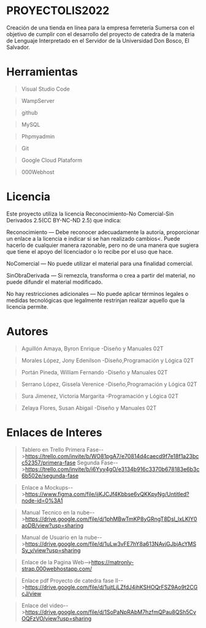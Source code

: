# PROYECTOLIS2022
Creación de una tienda en línea para la empresa ferretería Sumersa con el objetivo de cumplir con el desarrollo del proyecto de catedra de la materia de Lenguaje Interpretado en el Servidor de la Universidad Don Bosco, El Salvador. 

# Herramientas
>Visual Studio Code

>WampServer

>github

>MySQL 

>Phpmyadmin

>Git

>Google Cloud Plataform

>000Webhost

# Licencia
Este proyecto utiliza la licencia Reconocimiento-No Comercial-Sin Derivados 2.5(CC BY-NC-ND 2.5) que indica:

Reconocimiento — Debe reconocer adecuadamente la autoría, proporcionar un enlace a la licencia e indicar si se han realizado cambios<. Puede hacerlo de cualquier manera razonable, pero no de una manera que sugiera que tiene el apoyo del licenciador o lo recibe por el uso que hace.

NoComercial — No puede utilizar el material para una finalidad comercial.

SinObraDerivada — Si remezcla, transforma o crea a partir del material, no puede difundir el material modificado.

No hay restricciones adicionales — No puede aplicar términos legales o medidas tecnológicas que legalmente restrinjan realizar aquello que la licencia permite.

# Autores
>Aguillón Amaya, Byron Enrique -Diseño y Manuales 02T

>Morales López, Jony Edenilson -Diseño,Programación y Lógica 02T

>Portán Pineda, William Fernando -Diseño y Manuales 02T

>Serrano López, Gissela Verenice -Diseño,Programación y Lógica 02T

>Sura Jimenez, Victoria Margarita -Programación y Lógica 02T

>Zelaya Flores, Susan Abigail -Diseño y Manuales 02T

# Enlaces de Interes 
>Tablero en Trello
>Primera Fase-->https://trello.com/invite/b/WO81pgA7/e70814d4caecd9f7e18f1a23bcc52357/primera-fase
>Segunda Fase-->https://trello.com/invite/b/i6Yyy4gO/e3134b916c3370b678183e6b3c6b502e/segunda-fase

>Enlace a Mockups-->https://www.figma.com/file/ijKJCJf4Kbbse6vQKKpyNg/Untitled?node-id=0%3A1

>Manual Tecnico en la nube-->https://drive.google.com/file/d/1phMBwTmKP8yGRngT8Dsl_lxLKlY0aoDB/view?usp=sharing

>Manual de Usuario en la nube-->https://drive.google.com/file/d/1uLw3vFE7hY8a613NAvjGJbjAcYMSSy_y/view?usp=sharing

>Enlace de la Pagina Web-->https://matronly-strap.000webhostapp.com/

>Enlace pdf Proyecto de catedra fase II-->https://drive.google.com/file/d/1ujtLjLZfdJ4ihKSHOQrFSZ9Ao9t2CGcJ/view

>Enlace del video-->https://drive.google.com/file/d/1SoPaNpRAbM7hzfmQPau8QSh5CvOQFzVO/view?usp=sharing
